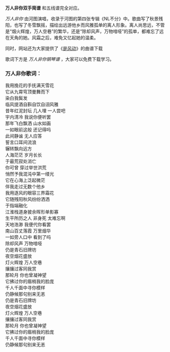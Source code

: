 

**万人非你双手简谱** 和五线谱完全对应。

_万人非你_
由河图演唱，收录于河图的第四张专辑《NL不分》中。歌曲写了秋景残阳，也写了冬雪飘摇，描绘出远游他乡而风雅孤单的离人形象。离人尚思远，不管是“烟火辉煌，万人空巷”的繁华，还是“除却风声，万物喑哑”的孤单，都难忘了远在天角的她。风霜之后，难免又忆起她的温柔。

同时，网站还为大家提供了《[是风动](Music-8896-是风动-银临和河图.html "是风动")》的曲谱下载

歌词下方是 _万人非你钢琴谱_ ，大家可以免费下载学习。

### 万人非你歌词：

我用挽花的手抚满天雪花  
它从九霄穹顶曼舞而下  
染白我鬓发  
临风提酒自斟自饮自诩风雅  
昔年红泥封坛 几人埋 一人尝吧  
宇内清冷 我说你便听罢  
那年飞白飘洒 山水如画  
一如眼前这般 还记得吗  
此间静谧 无人应答  
誓言口耳间流浪  
辗转飘向远方  
人海茫茫 岁月长长  
于最荒寂处消亡  
你可曾 穿过举世洪荒  
悄然予我混沌中第一缕光  
它在心海上泛起微茫  
伴我走过无数个他乡  
我用逐风的眼容三界霜花  
它随残阳秋风纷纷洒洒  
于指端融化  
江淮栈道身披余晖形单影寡  
生平所历之人 非身死 太难忘啊  
天地浩渺 我便代你看罢  
南山百丈落霞 万里烟华  
一如旁人口中 看到了吗  
除却风声 万物喑哑  
仍是青石旧牌坊  
夜空烟花盛放  
灯火辉煌 万人空巷  
攘攘过客同我赏  
那轮月 你也曾凝神望  
它拂过你的眉梢我的脸庞  
千人千面中寻你模样  
仍静候那句别来无恙  
仍是青石旧牌坊  
夜空烟花盛放  
灯火辉煌 万人空巷  
攘攘过客同我赏  
那轮月 你也曾凝神望  
它拂过你的眉梢我的脸庞  
千人千面中寻你模样  
仍静候那句别来无恙


